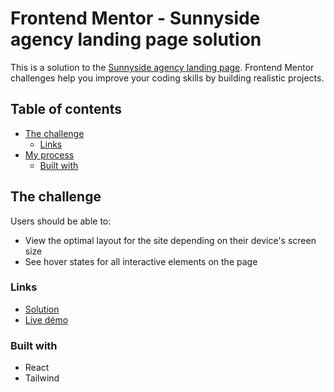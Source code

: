 # Frontend Mentor - Sunnyside agency landing page solution

This is a solution to the [Sunnyside agency landing page](https://www.frontendmentor.io/challenges/sunnyside-agency-landing-page-7yVs3B6ef). Frontend Mentor challenges help you improve your coding skills by building realistic projects. 

## Table of contents

- [The challenge](#the-challenge)
  - [Links](#links)
- [My process](#my-process)
  - [Built with](#built-with)



## The challenge

Users should be able to:

- View the optimal layout for the site depending on their device's screen size
- See hover states for all interactive elements on the page


### Links

- [Solution](https://github.com/lulumush/sunnyside-agency-landing-page)
- [Live démo](https://lulumush.github.io/sunnyside-agency-landing-page/)


### Built with

- React
- Tailwind

